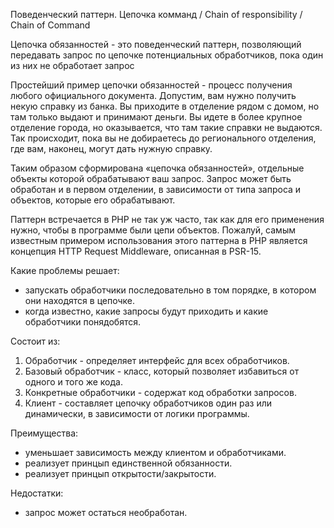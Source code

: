 Поведенческий паттерн.
Цепочка комманд / Chain of responsibility / Chain of Command

Цепочка обязанностей - это поведенческий паттерн, позволяющий передавать 
запрос по цепочке потенциальных обработчиков, пока один из них 
не обработает запрос

Простейший пример цепочки обязанностей - процесс получения любого официального документа. 
Допустим, вам нужно получить некую справку из банка. Вы приходите в отделение рядом с домом, 
но там только выдают и принимают деньги. Вы идете в более крупное отделение города, 
но оказывается, что там такие справки не выдаются. Так происходит, 
пока вы не добираетесь до регионального отделения, где вам, наконец, могут дать нужную справку.

Таким образом сформирована «цепочка обязанностей», отдельные объекты 
которой обрабатывают ваш запрос. Запрос может быть обработан и в первом отделении, 
в зависимости от типа запроса и объектов, которые его обрабатывают.

Паттерн встречается в PHP не так уж часто, так как для его применения 
нужно, чтобы в программе были цепи объектов. Пожалуй, самым известным 
примером использования этого паттерна в PHP является концепция HTTP Request Middleware, описанная в PSR-15.

Какие проблемы решает:
+ запускать обработчики последовательно в том порядке, в котором они находятся в цепочке.
+ когда известно, какие запросы будут приходить и какие обработчики понядобятся.

Состоит из:
1. Обработчик - определяет интерфейс для всех обработчиков.
2. Базовый обработчик - класс, который позволяет избавиться от одного и того же
кода.
3. Конкретные обработчики - содержат код обработки запросов.
4. Клиент - составляет цепочку обработчиков один раз или динамически,
в зависимости от логики программы.

Преимущества:
+ уменьшает зависимость между клиентом и обработчиками.
+ реализует принцып единственной обязанности.
+ реализует принцып открытости/закрытости.

Недостатки:
- запрос может остаться необработан.